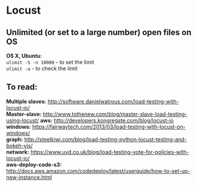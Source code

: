 # Locust

## Unlimited (or set to a large number) open files on OS  

__OS X, Ubuntu__:   
`ulimit -S -n 10000`  - to set the limit  
`ulimit -a` - to check the limit  

## To read:  
__Multiple slaves:__ http://software.danielwatrous.com/load-testing-with-locust-io/  
__Master-slave:__ http://www.tothenew.com/blog/master-slave-load-testing-using-locust/
__aws:__ http://developers.kongregate.com/blog/locust-io  
__windows:__ https://fairwaytech.com/2013/03/load-testing-with-locust-on-windows/  
__graph:__ http://steelkiwi.com/blog/load-testing-python-locust-testing-and-bokeh-vis/  
__network:__ https://www.uvd.co.uk/blog/load-testing-vote-for-policies-with-locust-io/  
__aws-deploy-code-s3:__ http://docs.aws.amazon.com/codedeploy/latest/userguide/how-to-set-up-new-instance.html  
